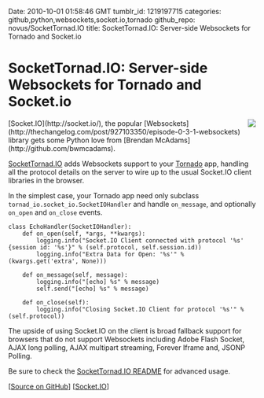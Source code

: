 Date: 2010-10-01 01:58:46 GMT
tumblr_id: 1219197715
categories: github,python,websockets,socket.io,tornado
github_repo: novus/SocketTornad.IO
title: SocketTornad.IO: Server-side Websockets for Tornado and Socket.io

# SocketTornad.IO: Server-side Websockets for Tornado and Socket.io

<img src='http://www.tornadoweb.org/static/tornado.png' style='float: right; margin: 0 0 10px 10px' />
[Socket.IO](http://socket.io/), the popular [Websockets](http://thechangelog.com/post/927103350/episode-0-3-1-websockets) library gets some Python love from [Brendan McAdams](http://github.com/bwmcadams).

[SocketTornad.IO](http://github.com/novus/SocketTornad.IO) adds Websockets support to your [Tornado](http://www.tornadoweb.org/) app, handling all the protocol details on the server to wire up to the usual Socket.IO client libraries in the browser.



In the simplest case, your Tornado app need only subclass `tornad_io.socket_io.SocketIOHandler` and handle `on_message`, and optionally `on_open` and `on_close` events.

    class EchoHandler(SocketIOHandler):
        def on_open(self, *args, **kwargs):
            logging.info("Socket.IO Client connected with protocol '%s' {session id: '%s'}" % (self.protocol, self.session.id))
            logging.info("Extra Data for Open: '%s'" % (kwargs.get('extra', None)))

        def on_message(self, message):
            logging.info("[echo] %s" % message)
            self.send("[echo] %s" % message)

        def on_close(self):
            logging.info("Closing Socket.IO Client for protocol '%s'" % (self.protocol))

The upside of using Socket.IO on the client is broad fallback support for browsers that do not support Websockets including Adobe Flash Socket, AJAX long polling,  AJAX multipart streaming, Forever Iframe and, JSONP Polling.


Be sure to check the [SocketTornad.IO README](http://github.com/novus/SocketTornad.IO#readme) for advanced usage.

[[Source on GitHub](http://github.com/novus/SocketTornad.IO)] [[Socket.IO](http://socket.io)]
